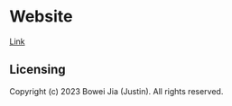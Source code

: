 # Website

[Link](https://www.justin.plus)

## Licensing

Copyright (c) 2023 Bowei Jia (Justin). All rights reserved.
